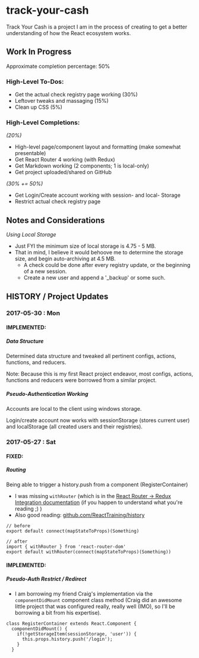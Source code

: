 # track-your-cash
Track Your Cash is a project I am in the process of creating to get a better understanding of how the React ecosystem works.

## Work In Progress

Approximate completion percentage: 50%

### High-Level To-Dos:

  - Get the actual check registry page working (30%)
  - Leftover tweaks and massaging (15%)
  - Clean up CSS (5%)

### High-Level Completions:

*(20%)*

  - High-level page/component layout and formatting (make somewhat presentable)
  - Get React Router 4 working (with Redux)
  - Get Markdown working (2 components; 1 is local-only)
  - Get project uploaded/shared on GitHub

*(30% += 50%)*

  - Get Login/Create account working with session- and local- Storage
  - Restrict actual check registry page

## Notes and Considerations

  _Using Local Storage_
  - Just FYI the minimum size of local storage is 4.75 - 5 MB.
  - That in mind, I believe it would behoove me to determine the storage size, and begin auto-archiving at 4.5 MB.
    - A check could be done after every registry update, or the beginning of a new session.
    - Create a new user and append a '_backup' or some such.

## HISTORY / Project Updates

### 2017-05-30 : Mon

#### IMPLEMENTED:

##### Data Structure

Determined data structure and tweaked all pertinent configs, actions, functions, and reducers.

Note: Because this is my first React project endeavor, most configs, actions, functions and reducers were borrowed from a similar project.

##### Pseudo-Authentication Working

Accounts are local to the client using windows storage.

Login/create account now works with sessionStorage (stores current user) and localStorage (all created users and their registries).

### 2017-05-27 : Sat

#### FIXED:

##### Routing
Being able to trigger a history.push from a component (RegisterContainer)
  - I was missing `withRouter` (which is in the [React Router -> Redux Integration documentation](https://reacttraining.com/react-router/web/guides/redux-integration) (if you happen to understand what you're reading ;) )
  - Also good reading: [github.com/ReactTraining/history](https://github.com/ReactTraining/history)
```
// before
export default connect(mapStateToProps)(Something)

// after
import { withRouter } from 'react-router-dom'
export default withRouter(connect(mapStateToProps)(Something))
```

#### IMPLEMENTED:

##### Pseudo-Auth Restrict / Redirect
  - I am borrowing my friend Craig's implementation via the `componentDidMount` component class method (Craig did an awesome little project that was configured really, really well (IMO), so I'll be borrowing a bit from his expertise).
```
class RegisterContainer extends React.Component {
  componentDidMount() {
    if(!getStorageItem(sessionStorage, 'user')) {
      this.props.history.push('/login');
    }
  }
```
